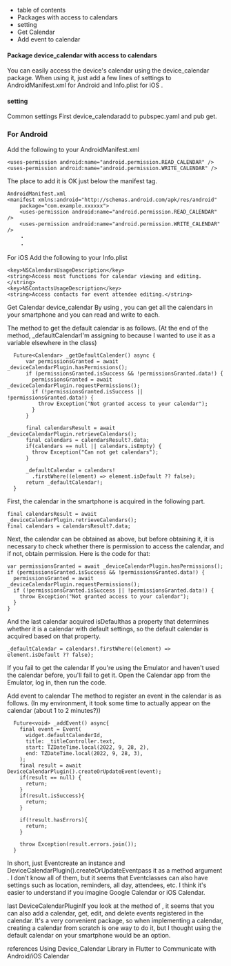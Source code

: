 * table of contents
* Packages with access to calendars
* setting
* Get Calendar
* Add event to calendar


#### Package device_calendar with access to calendars
You can easily access the device's calendar using the device_calendar package.
When using it, just add a few lines of settings to AndroidManifest.xml for Android and Info.plist for iOS .


#### setting
Common settings
First device_calendaradd to pubspec.yaml and pub get.

### For Android
Add the following to your AndroidManifest.xml

```
<uses-permission android:name="android.permission.READ_CALENDAR" />
<uses-permission android:name="android.permission.WRITE_CALENDAR" />
```

The place to add it is OK just below the manifest tag.

```
AndroidManifest.xml
<manifest xmlns:android="http://schemas.android.com/apk/res/android"
    package="com.example.xxxxxx">
    <uses-permission android:name="android.permission.READ_CALENDAR" />
    <uses-permission android:name="android.permission.WRITE_CALENDAR" />
    ・
    ・
```

For iOS
Add the following to your Info.plist

```
<key>NSCalendarsUsageDescription</key>
<string>Access most functions for calendar viewing and editing.</string>
<key>NSContactsUsageDescription</key>
<string>Access contacts for event attendee editing.</string>
```

Get Calendar
device_calendar By using , you can get all the calendars in your smartphone and you can read and write to each.


The method to get the default calendar is as follows.
(At the end of the method, _defaultCalendarI'm assigning to because I wanted to use it as a variable elsewhere in the class)

```
  Future<Calendar> _getDefaultCalender() async {
      var permissionsGranted = await _deviceCalendarPlugin.hasPermissions();
      if (permissionsGranted.isSuccess && !permissionsGranted.data!) {
        permissionsGranted = await _deviceCalendarPlugin.requestPermissions();
        if (!permissionsGranted.isSuccess || !permissionsGranted.data!) {
          throw Exception("Not granted access to your calendar");
        }
      }

      final calendarsResult = await _deviceCalendarPlugin.retrieveCalendars();
      final calendars = calendarsResult?.data;
      if(calendars == null || calendars.isEmpty) {
        throw Exception("Can not get calendars");
      }

      _defaultCalendar = calendars!
        .firstWhere((element) => element.isDefault ?? false);
      return _defaultCalendar!;
  }
```


First, the calendar in the smartphone is acquired in the following part.

```
final calendarsResult = await _deviceCalendarPlugin.retrieveCalendars();
final calendars = calendarsResult?.data;
```

Next,
the calendar can be obtained as above, but before obtaining it, it is necessary to check whether there is permission to access the calendar, and if not, obtain permission.
Here is the code for that:

```
var permissionsGranted = await _deviceCalendarPlugin.hasPermissions();
if (permissionsGranted.isSuccess && !permissionsGranted.data!) {
  permissionsGranted = await _deviceCalendarPlugin.requestPermissions();
  if (!permissionsGranted.isSuccess || !permissionsGranted.data!) {
    throw Exception("Not granted access to your calendar");
  }
}
```

And the last calendar acquired isDefaulthas a property that determines whether it is a calendar with default settings, so the default calendar is acquired based on that property.

```
_defaultCalendar = calendars!.firstWhere((element) => element.isDefault ?? false);
```

If you fail to get the calendar
If you're using the Emulator and haven't used the calendar before, you'll fail to get it.
Open the Calendar app from the Emulator, log in, then run the code.


Add event to calendar
The method to register an event in the calendar is as follows.
(In my environment, it took some time to actually appear on the calendar (about 1 to 2 minutes?))

```
  Future<void> _addEvent() async{
    final event = Event(
      widget.defaultCalenderId,
      title: _titleController.text,
      start: TZDateTime.local(2022, 9, 28, 2),
      end: TZDateTime.local(2022, 9, 28, 3),
    );
    final result = await DeviceCalendarPlugin().createOrUpdateEvent(event);
    if(result == null) {
      return;
    }
    if(result.isSuccess){
      return;
    }

    if(!result.hasErrors){
      return;
    }

    throw Exception(result.errors.join());
  }
```

In short, just Eventcreate an instance and DeviceCalendarPlugin().createOrUpdateEventpass it as a method argument .
I don't know all of them, but it seems that Eventclasses can also have settings such as location, reminders, all day, attendees, etc.
I think it's easier to understand if you imagine Google Calendar or iOS Calendar.


last
DeviceCalendarPluginIf you look at the method of , it seems that you can also add a calendar, get, edit, and delete events registered in the calendar. It's a very convenient package, so when implementing a calendar, creating a calendar from scratch is one way to do it, but I thought using the default calendar on your smartphone would be an option.

references
Using Device_Calendar Library in Flutter to Communicate with Android/iOS Calendar
